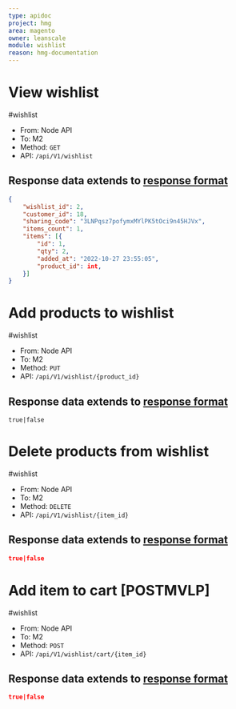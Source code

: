```yaml
---
type: apidoc
project: hmg
area: magento
owner: leanscale
module: wishlist
reason: hmg-documentation
---
```



# View wishlist
#wishlist

- From: Node API
- To: M2
- Method: `GET`
- API: `/api/V1/wishlist`

## Response data extends to [response format](response_format.md)

```json
{
    "wishlist_id": 2,
    "customer_id": 18,
    "sharing_code": "3LNPqsz7pofymxMYlPK5tOci9n45HJVx",
    "items_count": 1,
    "items": [{
        "id": 1,
        "qty": 2,
        "added_at": "2022-10-27 23:55:05",
        "product_id": int,
    }]
}
```

# Add products to wishlist
#wishlist

- From: Node API
- To: M2
- Method: `PUT`
- API: `/api/V1/wishlist/{product_id}`

## Response data extends to [response format](response_format.md)
```
true|false
```

# Delete products from wishlist
#wishlist

- From: Node API
- To: M2
- Method: `DELETE`
- API: `/api/V1/wishlist/{item_id}`


## Response data extends to [response format](response_format.md)
```json
true|false
```

# Add item to cart [POSTMVLP]
#wishlist

- From: Node API
- To: M2
- Method: `POST`
- API: `/api/V1/wishlist/cart/{item_id}`

## Response data extends to [response format](response_format.md)
```json
true|false
```